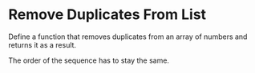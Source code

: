 # Remove Duplicates From List

Define a function that removes duplicates from an array of numbers and returns it as a result.

The order of the sequence has to stay the same.

